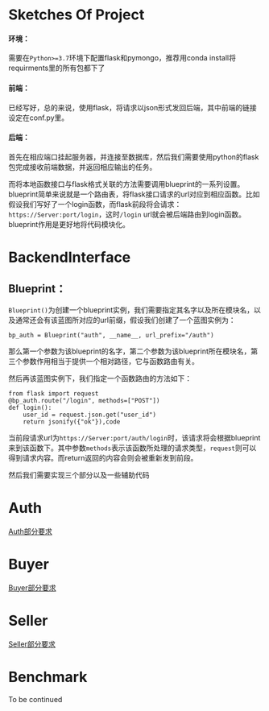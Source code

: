 # Sketches Of Project

#### 环境：

需要在`Python>=3.7`环境下配置flask和pymongo，推荐用conda install将requirments里的所有包都下了

#### 前端：

已经写好，总的来说，使用flask，将请求以json形式发回后端，其中前端的链接设定在conf.py里。

#### 后端：

首先在相应端口挂起服务器，并连接至数据库，然后我们需要使用python的flask包完成接收前端数据，并返回相应输出的任务。

而将本地函数接口与flask格式关联的方法需要调用blueprint的一系列设置。blueprint简单来说就是一个路由表，将flask接口请求的url对应到相应函数。比如假设我们写好了一个login函数，而flask前段将会请求：`https://Server:port/login`，这时`/login` url就会被后端路由到login函数。blueprint作用是更好地将代码模块化。



# BackendInterface

## Blueprint：

`Blueprint()`为创建一个blueprint实例，我们需要指定其名字以及所在模块名，以及通常还会有该蓝图所对应的url前缀，假设我们创建了一个蓝图实例为：

`bp_auth = Blueprint("auth", __name__, url_prefix="/auth")`

那么第一个参数为该blueprint的名字，第二个参数为该blueprint所在模块名，第三个参数作用相当于提供一个相对路径，它与函数路由有关。

然后再该蓝图实例下，我们指定一个函数路由的方法如下：

```
from flask import request
@bp_auth.route("/login", methods=["POST"])
def login():
	user_id = request.json.get("user_id")
	return jsonify({"ok"}),code
```

当前段请求url为`https://Server:port/auth/login`时，该请求将会根据blueprint来到该函数下。其中参数`methods`表示该函数所处理的请求类型，`request`则可以得到请求内容。而return返回的内容会则会被重新发到前段。

然后我们需要实现三个部分以及一些辅助代码

# Auth

[Auth部分要求](https://github.com/LibroWu/BookstoreForDB/Bookstore/doc/auth)

# Buyer

[Buyer部分要求](https://github.com/LibroWu/BookstoreForDB/Bookstore/doc/buyer)

# Seller

[Seller部分要求](https://github.com/LibroWu/BookstoreForDB/Bookstore/doc/seller)

# Benchmark

To be continued
